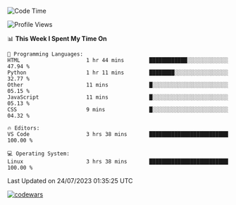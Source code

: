<!--START_SECTION:waka-->
![Code Time](http://img.shields.io/badge/Code%20Time-240%20hrs%2043%20mins-blue)

![Profile Views](http://img.shields.io/badge/Profile%20Views-6-blue)

📊 **This Week I Spent My Time On** 

```text
💬 Programming Languages: 
HTML                     1 hr 44 mins        ████████████░░░░░░░░░░░░░   47.94 % 
Python                   1 hr 11 mins        ████████░░░░░░░░░░░░░░░░░   32.77 % 
Other                    11 mins             █░░░░░░░░░░░░░░░░░░░░░░░░   05.15 % 
JavaScript               11 mins             █░░░░░░░░░░░░░░░░░░░░░░░░   05.13 % 
CSS                      9 mins              █░░░░░░░░░░░░░░░░░░░░░░░░   04.32 % 

🔥 Editors: 
VS Code                  3 hrs 38 mins       █████████████████████████   100.00 % 

💻 Operating System: 
Linux                    3 hrs 38 mins       █████████████████████████   100.00 % 
```


 Last Updated on 24/07/2023 01:35:25 UTC
<!--END_SECTION:waka-->
[![codewars](https://www.codewars.com/users/Delitel/badges/large)](https://www.codewars.com/users/Delitel)   
